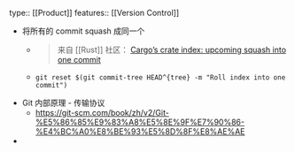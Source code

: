 type:: [[Product]]
features:: [[Version Control]]

- 将所有的 commit squash 成同一个
	- > 来自 [[Rust]] 社区： [Cargo’s crate index: upcoming squash into one commit](https://internals.rust-lang.org/t/cargos-crate-index-upcoming-squash-into-one-commit/8440)
	- ```shell
	  git reset $(git commit-tree HEAD^{tree} -m "Roll index into one commit")
	  ```
- Git 内部原理 - 传输协议
	- https://git-scm.com/book/zh/v2/Git-%E5%86%85%E9%83%A8%E5%8E%9F%E7%90%86-%E4%BC%A0%E8%BE%93%E5%8D%8F%E8%AE%AE
-